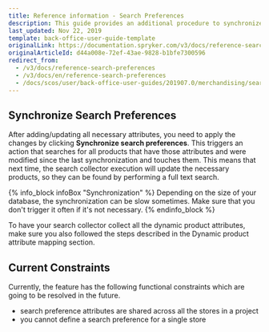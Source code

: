 ```yaml
---
title: Reference information - Search Preferences
description: This guide provides an additional procedure to synchronize search preferences in the Back Office.
last_updated: Nov 22, 2019
template: back-office-user-guide-template
originalLink: https://documentation.spryker.com/v3/docs/reference-search-preferences
originalArticleId: d44a008e-72ef-43ae-9828-b1bfe7300596
redirect_from:
  - /v3/docs/reference-search-preferences
  - /v3/docs/en/reference-search-preferences
  - /docs/scos/user/back-office-user-guides/201907.0/merchandising/search-and-filters/references/reference-search-preferences.html
---
```


## Synchronize Search Preferences
After adding/updating all necessary attributes, you need to apply the changes by clicking **Synchronize search preferences**. This triggers an action that searches for all products that have those attributes and were modified since the last synchronization and touches them. This means that next time, the search collector execution will update the necessary products, so they can be found by performing a full text search.

 {% info_block infoBox "Synchronization" %}
Depending on the size of your database, the synchronization can be slow sometimes. Make sure that you don't trigger it often if it's not necessary.
{% endinfo_block %}

To have your search collector collect all the dynamic product attributes, make sure you also followed the steps described in the Dynamic product attribute mapping section.

## Current Constraints
Currently, the feature has the following functional constraints which are going to be resolved in the future.

* search preference attributes are shared across all the stores in a project
* you cannot define a search preference for a single store
